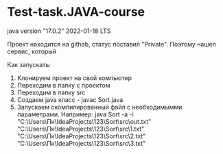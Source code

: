 # Test-task.JAVA-course
java version "17.0.2" 2022-01-18 LTS

Проект находится на githab, статус поставил "Private". Поэтому нашел сервис, который 

Как запускать:

1) Клонируем проект на свой компьютер
2) Переходим в папку с проектом
3) Переходим в папку src
4) Создаем java класс - javac Sort.java
5) Запускаем скомпилированный файл с необходимымми параметрами. Например:
java Sort -a -i "C:\Users\Пк\IdeaProjects\123\Sort\src\out.txt" "C:\Users\Пк\IdeaProjects\123\Sort\src\1.txt" "C:\Users\Пк\IdeaProjects\123\Sort\src\2.txt"
"C:\Users\Пк\IdeaProjects\123\Sort\src\3.txt"

